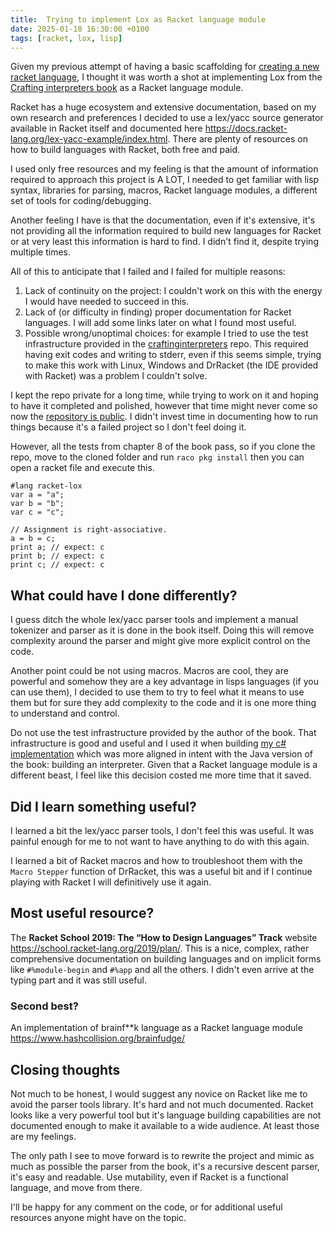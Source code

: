 ```yaml
---
title:  Trying to implement Lox as Racket language module
date: 2025-01-18 16:30:00 +0100
tags: [racket, lox, lisp]
---
```


Given my previous attempt of having a basic scaffolding for [creating a new racket language](2023-02-25-Creating-a-new-racket-language.md), I thought it was worth a shot at implementing Lox from the [Crafting interpreters book](https://craftinginterpreters.com/) as a Racket language module.

Racket has a huge ecosystem and extensive documentation, based on my own research and preferences I decided to use a lex/yacc source generator available in Racket itself and documented here https://docs.racket-lang.org/lex-yacc-example/index.html. There are plenty of resources on how to build languages with Racket, both free and paid. 

I used only free resources and my feeling is that the amount of information required to approach this project is A LOT, I needed to get familiar with lisp syntax, libraries for parsing, macros, Racket language modules, a different set of tools for coding/debugging.

Another feeling I have is that the documentation, even if it's extensive, it's not providing all the information required to build new languages for Racket or at very least this information is hard to find. I didn't find it, despite trying multiple times.

<!-- truncate -->

All of this to anticipate that I failed and I failed for multiple reasons:
1. Lack of continuity on the project: I couldn't work on this with the energy I would have needed to succeed in this.
2. Lack of (or difficulty in finding) proper documentation for Racket languages. I will add some links later on what I found most useful.
3. Possible wrong/unoptimal choices: for example I tried to use the test infrastructure provided in the [craftinginterpreters](https://github.com/munificent/craftinginterpreters/) repo. This required having exit codes and writing to stderr, even if this seems simple, trying to make this work with Linux, Windows and DrRacket (the IDE provided with Racket) was a problem I couldn't solve.

I kept the repo private for a long time, while trying to work on it and hoping to have it completed and polished, however that time might never come so now the [repository is public](https://github.com/davidelettieri/racket-lox). I didn't invest time in documenting how to run things because it's a failed project so I don't feel doing it.

However, all the tests from chapter 8 of the book pass, so if you clone the repo, move to the cloned folder and run `raco pkg install` then you can open a racket file and execute this.
```
#lang racket-lox
var a = "a";
var b = "b";
var c = "c";

// Assignment is right-associative.
a = b = c;
print a; // expect: c
print b; // expect: c
print c; // expect: c
```

## What could have I done differently?

I guess ditch the whole lex/yacc parser tools and implement a manual tokenizer and parser as it is done in the book itself. Doing this will remove complexity around the parser and might give more explicit control on the code. 

Another point could be not using macros. Macros are cool, they are powerful and somehow they are a key advantage in lisps languages (if you can use them), I decided to use them to try to feel what it means to use them but for sure they add complexity to the code and it is one more thing to understand and control.

Do not use the test infrastructure provided by the author of the book. That infrastructure is good and useful and I used it when building [my c# implementation](https://github.com/davidelettieri/Lox) which was more aligned in intent with the Java version of the book: building an interpreter. Given that a Racket language module is a different beast, I feel like this decision costed me more time that it saved.

## Did I learn something useful?

I learned a bit the lex/yacc parser tools, I don't feel this was useful. It was painful enough for me to not want to have anything to do with this again. 

I learned a bit of Racket macros and how to troubleshoot them with the `Macro Stepper` function of DrRacket, this was a useful bit and if I continue playing with Racket I will definitively use it again.

## Most useful resource?

The **Racket School 2019: The “How to Design Languages” Track** website https://school.racket-lang.org/2019/plan/. This is a nice, complex, rather comprehensive documentation on building languages and on implicit forms like `#%module-begin` and `#%app` and all the others. I didn't even arrive at the typing part and it was still useful.

### Second best?

An implementation of brainf**k language as a Racket language module https://www.hashcollision.org/brainfudge/

## Closing thoughts

Not much to be honest, I would suggest any novice on Racket like me to avoid the parser tools library. It's hard and not much documented. Racket looks like a very powerful tool but it's language building capabilities are not documented enough to make it available to a wide audience. At least those are my feelings.

The only path I see to move forward is to rewrite the project and mimic as much as possible the parser from the book, it's a recursive descent parser, it's easy and readable. Use mutability, even if Racket is a functional language, and move from there. 

I'll be happy for any comment on the code, or for additional useful resources anyone might have on the topic.